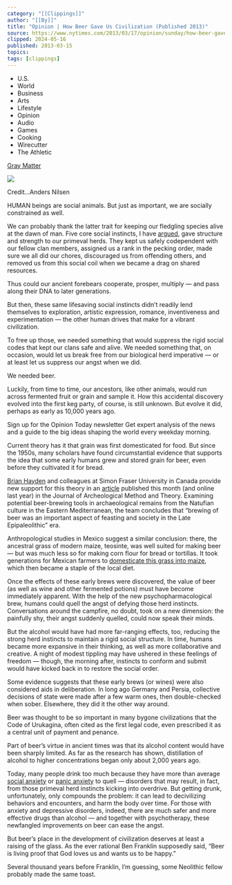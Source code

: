 ```yaml
---
category: "[[Clippings]]"
author: "[[By]]"
title: "Opinion | How Beer Gave Us Civilization (Published 2013)"
source: https://www.nytimes.com/2013/03/17/opinion/sunday/how-beer-gave-us-civilization.html
clipped: 2024-05-16
published: 2013-03-15
topics: 
tags: [clippings]
---
```


-   U.S.
-   World
-   Business
-   Arts
-   Lifestyle
-   Opinion
-   Audio
-   Games
-   Cooking
-   Wirecutter
-   The Athletic

[Gray Matter](https://www.nytimes.com/column/gray-matter "Gray Matter")

![](https://static01.nyt.com/images/2013/03/17/opinion/17gray-img/17gray-img-articleLarge.jpg?quality=75&auto=webp&disable=upscale)

Credit...Anders Nilsen

HUMAN beings are social animals. But just as important, we are socially constrained as well.

We can probably thank the latter trait for keeping our fledgling species alive at the dawn of man. Five core social instincts, I have [argued](http://www.amazon.com/Angst-Depression-Jeffrey-P-Kahn/dp/0199796440), gave structure and strength to our primeval herds. They kept us safely codependent with our fellow clan members, assigned us a rank in the pecking order, made sure we all did our chores, discouraged us from offending others, and removed us from this social coil when we became a drag on shared resources.

Thus could our ancient forebears cooperate, prosper, multiply — and pass along their DNA to later generations.

But then, these same lifesaving social instincts didn’t readily lend themselves to exploration, artistic expression, romance, inventiveness and experimentation — the other human drives that make for a vibrant civilization.

To free up those, we needed something that would suppress the rigid social codes that kept our clans safe and alive. We needed something that, on occasion, would let us break free from our biological herd imperative — or at least let us suppress our angst when we did.

We needed beer.

Luckily, from time to time, our ancestors, like other animals, would run across fermented fruit or grain and sample it. How this accidental discovery evolved into the first keg party, of course, is still unknown. But evolve it did, perhaps as early as 10,000 years ago.

Sign up for the Opinion Today newsletter Get expert analysis of the news and a guide to the big ideas shaping the world every weekday morning.

Current theory has it that grain was first domesticated for food. But since the 1950s, many scholars have found circumstantial evidence that supports the idea that some early humans grew and stored grain for beer, even before they cultivated it for bread.

[Brian Hayden](http://www.sfu.ca/archaeology-old/dept/fac_bio/hayden/) and colleagues at Simon Fraser University in Canada provide new support for this theory in an [article](http://link.springer.com/article/10.1007/s10816-011-9127-y) published this month (and online last year) in the Journal of Archeological Method and Theory. Examining potential beer-brewing tools in archaeological remains from the Natufian culture in the Eastern Mediterranean, the team concludes that “brewing of beer was an important aspect of feasting and society in the Late Epipaleolithic” era.

Anthropological studies in Mexico suggest a similar conclusion: there, the ancestral grass of modern maize, teosinte, was well suited for making beer — but was much less so for making corn flour for bread or tortillas. It took generations for Mexican farmers to [domesticate this grass into maize](http://learn.genetics.utah.edu/content/variation/corn/), which then became a staple of the local diet.

Once the effects of these early brews were discovered, the value of beer (as well as wine and other fermented potions) must have become immediately apparent. With the help of the new psychopharmacological brew, humans could quell the angst of defying those herd instincts. Conversations around the campfire, no doubt, took on a new dimension: the painfully shy, their angst suddenly quelled, could now speak their minds.

But the alcohol would have had more far-ranging effects, too, reducing the strong herd instincts to maintain a rigid social structure. In time, humans became more expansive in their thinking, as well as more collaborative and creative. A night of modest tippling may have ushered in these feelings of freedom — though, the morning after, instincts to conform and submit would have kicked back in to restore the social order.

Some evidence suggests that these early brews (or wines) were also considered aids in deliberation. In long ago Germany and Persia, collective decisions of state were made after a few warm ones, then double-checked when sober. Elsewhere, they did it the other way around.

Beer was thought to be so important in many bygone civilizations that the Code of Urukagina, often cited as the first legal code, even prescribed it as a central unit of payment and penance.

Part of beer’s virtue in ancient times was that its alcohol content would have been sharply limited. As far as the research has shown, distillation of alcohol to higher concentrations began only about 2,000 years ago.

Today, many people drink too much because they have more than average [social anxiety](http://www.ncbi.nlm.nih.gov/pubmed/18781667) or [panic anxiety](http://www.ncbi.nlm.nih.gov/pubmed/21334007) to quell — disorders that may result, in fact, from those primeval herd instincts kicking into overdrive. But getting drunk, unfortunately, only compounds the problem: it can lead to decivilizing behaviors and encounters, and harm the body over time. For those with anxiety and depressive disorders, indeed, there are much safer and more effective drugs than alcohol — and together with psychotherapy, these newfangled improvements on beer can ease the angst.

But beer’s place in the development of civilization deserves at least a raising of the glass. As the ever rational Ben Franklin supposedly said, “Beer is living proof that God loves us and wants us to be happy.”

Several thousand years before Franklin, I’m guessing, some Neolithic fellow probably made the same toast.
